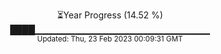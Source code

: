 <p align="center">
⏳Year Progress (14.52 %) <br>
████▁▁▁▁▁▁▁▁▁▁▁▁▁▁▁▁▁▁▁▁▁▁▁▁▁▁ <br>
<sub>Updated: Thu, 23 Feb 2023 00:09:31 GMT</sub>
</p>

